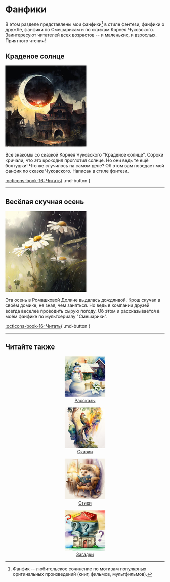 # Фанфики

В этом разделе представлены мои фанфики[^1] в стиле фэнтези, фанфики о дружбе, фанфики по Смешарикам и по сказкам Корнея Чуковского. Заинтересуют читателей всех возрастов -- и маленьких, и взрослых. Приятного чтения!

[^1]: Фанфик -- любительское сочинение по мотивам популярных оригинальных произведений (книг, фильмов, мультфильмов).


## Краденое солнце

![Краденое солнце](../images/small/stolen-sun.jpg)

Все знакомы со сказкой Корнея Чуковского "Краденое солнце". Сороки кричали, что это крокодил проглотил солнце. Но они ведь те ещё болтушки! Что же случилось на самом деле? Об этом вам поведает мой фанфик по сказке Чуковского. Написан в стиле фэнтези.

[:octicons-book-16: Читать](stolen-sun.md){ .md-button }

---

## Весёлая скучная осень

![Весёлая скучная осень](../images/small/smeshariki.jpg)

Эта осень в Ромашковой Долине выдалась дождливой. Крош скучал в своём домике, не зная, чем заняться. Но ведь в компании друзей всегда веселее проводить сырую погоду. Об этом и рассказывается в моём фанфике по мультсериалу "Смешарики".

[:octicons-book-16: Читать](smeshariki.md){ .md-button }

---

## Читайте также

<div align="center">

<div class="menu-figures">
<a href="../stories">
<figure><img class="menu-img" width="128" height="128" src="../images/small/snowman.jpg" />
<figcaption>Рассказы</figcaption>
</figure></a>
</div>

<div class="menu-figures">
<a href="../tales">
<figure><img class="menu-img" width="128" height="128" src="../images/small/bird-princess.jpg" />
<figcaption>Сказки</figcaption>
</figure></a>
</div>

<div class="menu-figures">
<a href="../poems">
<figure><img class="menu-img" width="128" height="128" src="../images/small/dad-hedgehog.jpg" />
<figcaption>Стихи</figcaption>
</figure></a>
</div>

<div class="menu-figures">
<a href="../riddles">
<figure><img class="menu-img" width="128" height="128" src="../images/small/riddles.jpg" />
<figcaption>Загадки</figcaption>
</figure></a>
</div>

</div>